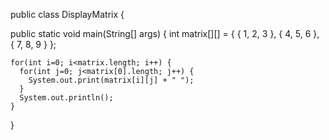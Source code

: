 public class DisplayMatrix
{

  public static void main(String[] args) {
    int matrix[][] = 
      { { 1, 2, 3 }, { 4, 5, 6 }, { 7, 8, 9 } };
    
    
    for(int i=0; i<matrix.length; i++) {
      for(int j=0; j<matrix[0].length; j++) {
        System.out.print(matrix[i][j] + " ");
      }
      System.out.println(); 
    }
  }
